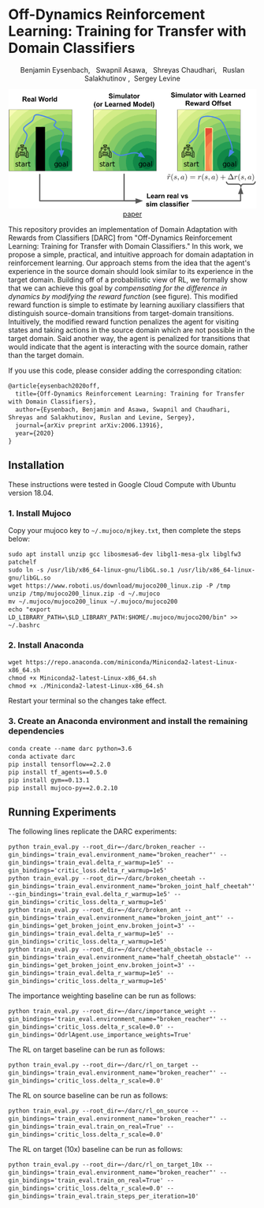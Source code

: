 # Off-Dynamics Reinforcement Learning: Training for Transfer with Domain Classifiers

<p align="center"> Benjamin Eysenbach, &nbsp; Swapnil Asawa, &nbsp; Shreyas Chaudhari, &nbsp; Ruslan Salakhutinov ,&nbsp;  Sergey Levine </p>

<p align="center">
  <img src='darc.png' width="600"/><br>
   <a href="http://arxiv.org/abs/2006.13916">paper</a> <!--, &nbsp; <a href="">blog post</a> -->
</p>

This repository provides an implementation of Domain Adaptation with Rewards from Classifiers [DARC] from "Off-Dynamics Reinforcement Learning: Training for Transfer with Domain Classifiers." In this work, we propose a simple, practical, and intuitive approach for domain adaptation in reinforcement learning. Our approach stems from the idea that the agent's experience in the source domain should look similar to its experience in the target domain. Building off of a probabilistic view of RL, we formally show that we can achieve this goal by _compensating for the difference in dynamics by modifying the reward function_ (see figure). This modified reward function is simple to estimate by learning auxiliary classifiers that distinguish source-domain transitions from target-domain transitions. Intuitively, the modified reward function penalizes the agent for visiting states and taking actions in the source domain which are not possible in the target domain. Said another way, the agent is penalized for transitions that would indicate that the agent is interacting with the source domain, rather than the target domain.


If you use this code, please consider adding the corresponding citation:

```
@article{eysenbach2020off,
  title={Off-Dynamics Reinforcement Learning: Training for Transfer with Domain Classifiers},
  author={Eysenbach, Benjamin and Asawa, Swapnil and Chaudhari, Shreyas and Salakhutinov, Ruslan and Levine, Sergey},
  journal={arXiv preprint arXiv:2006.13916},
  year={2020}
}

```

## Installation
These instructions were tested in Google Cloud Compute with Ubuntu version 18.04.


### 1. Install Mujoco
Copy your mujoco key to `~/.mujoco/mjkey.txt`, then complete the steps below:

```
sudo apt install unzip gcc libosmesa6-dev libgl1-mesa-glx libglfw3 patchelf
sudo ln -s /usr/lib/x86_64-linux-gnu/libGL.so.1 /usr/lib/x86_64-linux-gnu/libGL.so
wget https://www.roboti.us/download/mujoco200_linux.zip -P /tmp
unzip /tmp/mujoco200_linux.zip -d ~/.mujoco
mv ~/.mujoco/mujoco200_linux ~/.mujoco/mujoco200
echo "export LD_LIBRARY_PATH=\$LD_LIBRARY_PATH:$HOME/.mujoco/mujoco200/bin" >> ~/.bashrc
```

### 2. Install Anaconda
```
wget https://repo.anaconda.com/miniconda/Miniconda2-latest-Linux-x86_64.sh
chmod +x Miniconda2-latest-Linux-x86_64.sh
chmod +x ./Miniconda2-latest-Linux-x86_64.sh
```
Restart your terminal so the changes take effect.


### 3. Create an Anaconda environment and install the remaining dependencies
```
conda create --name darc python=3.6
conda activate darc
pip install tensorflow==2.2.0
pip install tf_agents==0.5.0
pip install gym==0.13.1
pip install mujoco-py==2.0.2.10
```

## Running Experiments

The following lines replicate the DARC experiments:

```
python train_eval.py --root_dir=~/darc/broken_reacher --gin_bindings='train_eval.environment_name="broken_reacher"' --gin_bindings='train_eval.delta_r_warmup=1e5' --gin_bindings='critic_loss.delta_r_warmup=1e5'
python train_eval.py --root_dir=~/darc/broken_cheetah --gin_bindings='train_eval.environment_name="broken_joint_half_cheetah"'  --gin_bindings='train_eval.delta_r_warmup=1e5' --gin_bindings='critic_loss.delta_r_warmup=1e5'
python train_eval.py --root_dir=~/darc/broken_ant --gin_bindings='train_eval.environment_name="broken_joint_ant"' --gin_bindings='get_broken_joint_env.broken_joint=3' --gin_bindings='train_eval.delta_r_warmup=1e5' --gin_bindings='critic_loss.delta_r_warmup=1e5'
python train_eval.py --root_dir=~/darc/cheetah_obstacle --gin_bindings='train_eval.environment_name="half_cheetah_obstacle"' --gin_bindings='get_broken_joint_env.broken_joint=3' --gin_bindings='train_eval.delta_r_warmup=1e5' --gin_bindings='critic_loss.delta_r_warmup=1e5'
```

The importance weighting baseline can be run as follows:

```
python train_eval.py --root_dir=~/darc/importance_weight --gin_bindings='train_eval.environment_name="broken_reacher"' --gin_bindings='critic_loss.delta_r_scale=0.0' --gin_bindings='OdrlAgent.use_importance_weights=True'
```

The RL on target baseline can be run as follows:

```
python train_eval.py --root_dir=~/darc/rl_on_target --gin_bindings='train_eval.environment_name="broken_reacher"' --gin_bindings='critic_loss.delta_r_scale=0.0'
```

The RL on source baseline can be run as follows:

```
python train_eval.py --root_dir=~/darc/rl_on_source --gin_bindings='train_eval.environment_name="broken_reacher"' --gin_bindings='train_eval.train_on_real=True' --gin_bindings='critic_loss.delta_r_scale=0.0'
```

The RL on target (10x) baseline can be run as follows:

```
python train_eval.py --root_dir=~/darc/rl_on_target_10x --gin_bindings='train_eval.environment_name="broken_reacher"' --gin_bindings='train_eval.train_on_real=True' --gin_bindings='critic_loss.delta_r_scale=0.0' --gin_bindings='train_eval.train_steps_per_iteration=10'
```
